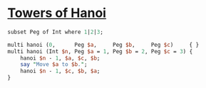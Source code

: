 [1]: https://rosettacode.org/wiki/Towers_of_Hanoi

# [Towers of Hanoi][1]



```perl
subset Peg of Int where 1|2|3;

multi hanoi (0,      Peg $a,     Peg $b,     Peg $c)     { }
multi hanoi (Int $n, Peg $a = 1, Peg $b = 2, Peg $c = 3) {
    hanoi $n - 1, $a, $c, $b;
    say "Move $a to $b.";
    hanoi $n - 1, $c, $b, $a;
}
```
